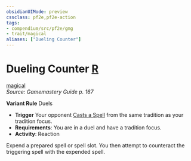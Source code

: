 ```yaml
---
obsidianUIMode: preview
cssclass: pf2e,pf2e-action
tags:
- compendium/src/pf2e/gmg
- trait/magical
aliases: ["Dueling Counter"]
---
```

# Dueling Counter [R](../core-rulebook/chapter-9-playing-the-game.md#Actions "Reaction")
[magical](../traits/magical.md)  
*Source: Gamemastery Guide p. 167*  

**Variant Rule** Duels
- **Trigger** Your opponent [Casts a Spell](cast-a-spell.md) from the same tradition as your tradition focus.
- **Requirements**: You are in a duel and have a tradition focus.
- **Activity**: Reaction

Expend a prepared spell or spell slot. You then attempt to counteract the triggering spell with the expended spell.
